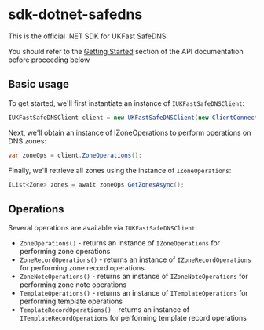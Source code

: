 # sdk-dotnet-safedns

This is the official .NET SDK for UKFast SafeDNS

You should refer to the [Getting Started](https://developers.ukfast.io/getting-started) section of the API documentation before proceeding below

## Basic usage

To get started, we'll first instantiate an instance of `IUKFastSafeDNSClient`:

```csharp
IUKFastSafeDNSClient client = new UKFastSafeDNSClient(new ClientConnection("myapikey"));
```

Next, we'll obtain an instance of IZoneOperations to perform operations on DNS zones:

```csharp
var zoneOps = client.ZoneOperations();
```

Finally, we'll retrieve all zones using the instance of `IZoneOperations`:

```csharp
IList<Zone> zones = await zoneOps.GetZonesAsync();
```

## Operations

Several operations are available via `IUKFastSafeDNSClient`:

- `ZoneOperations()` - returns an instance of `IZoneOperations` for performing zone operations
- `ZoneRecordOperations()` - returns an instance of `IZoneRecordOperations` for performing zone record operations
- `ZoneNoteOperations()` - returns an instance of `IZoneNoteOperations` for performing zone note operations
- `TemplateOperations()` - returns an instance of `ITemplateOperations` for performing template operations
- `TemplateRecordOperations()` - returns an instance of `ITemplateRecordOperations` for performing template record operations
